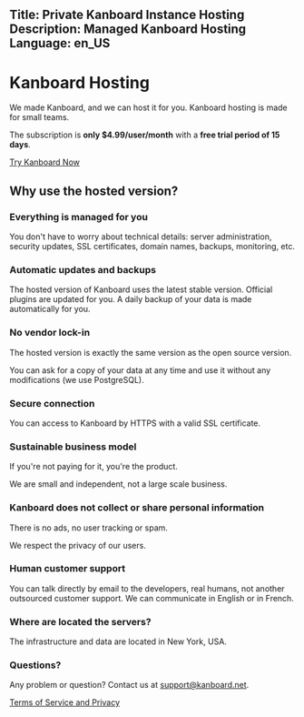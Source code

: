 Title: Private Kanboard Instance Hosting
Description: Managed Kanboard Hosting
Language: en_US
---

Kanboard Hosting
================

We made Kanboard, and we can host it for you. Kanboard hosting is made for small teams.

The subscription is **only $4.99/user/month** with a **free trial period of 15 days**.

<p class="align-center">
    <a href="https://signup.kanboard.net/" class="btn btn-blue subscribe-link">Try Kanboard Now</a>
</p>

Why use the hosted version?
---------------------------

### Everything is managed for you

You don't have to worry about technical details: server administration, security updates, SSL certificates, domain names, backups, monitoring, etc.

### Automatic updates and backups

The hosted version of Kanboard uses the latest stable version.
Official plugins are updated for you.
A daily backup of your data is made automatically for you.

### No vendor lock-in

The hosted version is exactly the same version as the open source version.

You can ask for a copy of your data at any time and use it without any modifications (we use PostgreSQL).

### Secure connection

You can access to Kanboard by HTTPS with a valid SSL certificate.

### Sustainable business model

If you're not paying for it, you're the product.

We are small and independent, not a large scale business.

### Kanboard does not collect or share personal information

There is no ads, no user tracking or spam.

We respect the privacy of our users.

### Human customer support

You can talk directly by email to the developers, real humans, not another outsourced customer support.
We can communicate in English or in French.

### Where are located the servers?

The infrastructure and data are located in New York, USA.

### Questions?

Any problem or question? Contact us at [support@kanboard.net](mailto:support@kanboard.net).

<aside><a href="/terms">Terms of Service and Privacy</aside>
